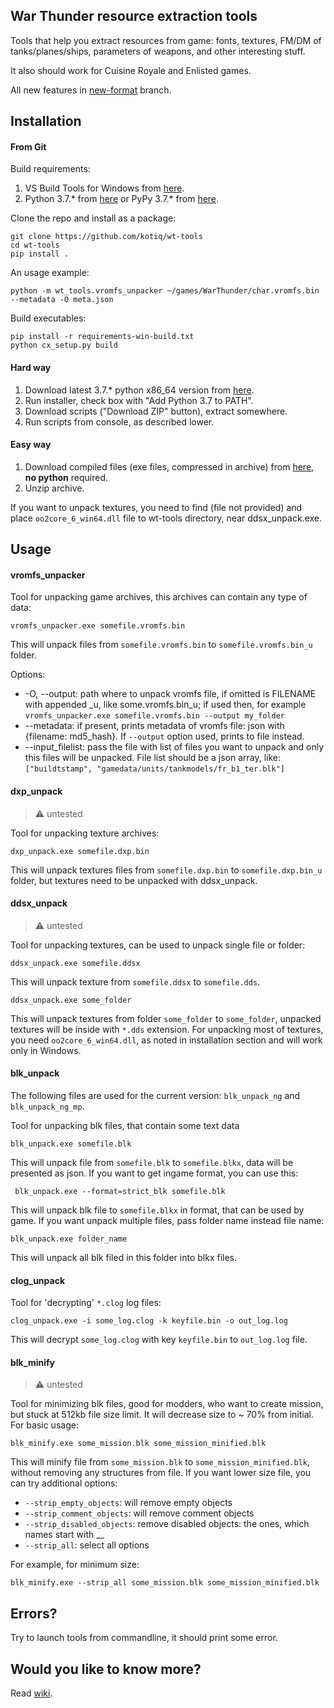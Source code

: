 ## War Thunder resource extraction tools

Tools that help you extract resources from game: fonts, textures, FM/DM of tanks/planes/ships, parameters of weapons, and other interesting stuff.

It also should work for Cuisine Royale and Enlisted games.

All new features in [new-format](https://github.com/kotiq/wt-tools/tree/new-format) branch.
## Installation

#### From Git

Build requirements:

1. VS Build Tools for Windows from [here](https://visualstudio.microsoft.com/downloads/?q=build+tools).
2. Python 3.7.* from [here](https://www.python.org/downloads/) or PyPy 3.7.* from [here](https://www.pypy.org/download.html).

Clone the repo and install as a package:

```shell
git clone https://github.com/kotiq/wt-tools
cd wt-tools
pip install .
```

An usage example:

```shell
python -m wt_tools.vromfs_unpacker ~/games/WarThunder/char.vromfs.bin --metadata -O meta.json
``` 

Build executables:

```shell
pip install -r requirements-win-build.txt
python cx_setup.py build
```

#### Hard way
1. Download latest 3.7.* python x86_64 version from [here](https://www.python.org/downloads/).
2. Run installer, check box with "Add Python 3.7 to PATH".
3. Download scripts ("Download ZIP" button), extract somewhere.
4. Run scripts from console, as described lower.

#### Easy way
1. Download compiled files (exe files, compressed in archive) from [here](https://github.com/klensy/wt-tools/releases), **no python** required.
2. Unzip archive.  

If you want to unpack textures, you need to find (file not provided) and place `oo2core_6_win64.dll` file to wt-tools directory, near ddsx_unpack.exe.

## Usage

#### vromfs_unpacker
Tool for unpacking game archives, this archives can contain any type of data:

    vromfs_unpacker.exe somefile.vromfs.bin
This will unpack files from `somefile.vromfs.bin` to `somefile.vromfs.bin_u` folder.

Options:
* -O, --output: path where to unpack vromfs file, if omitted is FILENAME with appended _u, like some.vromfs.bin_u; if used
then, for example `vromfs_unpacker.exe somefile.vromfs.bin --output my_folder`
* --metadata: if present, prints metadata of vromfs file: json with {filename: md5_hash}. If `--output` option used,
prints to file instead.
* --input_filelist: pass the file with list of files you want to unpack and only this files will be unpacked.
File list should be a json array, like: `["buildtstamp", "gamedata/units/tankmodels/fr_b1_ter.blk"]`

#### dxp_unpack 
> :warning: untested

Tool for unpacking texture archives:

    dxp_unpack.exe somefile.dxp.bin
This will unpack textures files from `somefile.dxp.bin` to `somefile.dxp.bin_u` folder,
but textures need to be unpacked with ddsx_unpack.

#### ddsx_unpack
> :warning: untested

Tool for unpacking textures, can be used to unpack single file or folder:

    ddsx_unpack.exe somefile.ddsx
This will unpack texture from `somefile.ddsx` to `somefile.dds`.

    ddsx_unpack.exe some_folder
This will unpack textures from folder `some_folder` to `some_folder`, unpacked textures will be inside with `*.dds` extension.
For unpacking most of textures, you need `oo2core_6_win64.dll`, as noted in installation section and will work only in Windows.

#### blk_unpack

The following files are used for the current version: `blk_unpack_ng` and `blk_unpack_ng_mp`.

Tool for unpacking blk files, that contain some text data

    blk_unpack.exe somefile.blk
This will unpack file from `somefile.blk` to `somefile.blkx`, data will be presented as json.
If you want to get ingame format, you can use this:

     blk_unpack.exe --format=strict_blk somefile.blk
This will unpack blk file to `somefile.blkx` in format, that can be used by game.
If you want unpack multiple files, pass folder name instead file name:

    blk_unpack.exe folder_name
This will unpack all blk filed in this folder into blkx files.

#### clog_unpack
Tool for 'decrypting' `*.clog` log files:

    clog_unpack.exe -i some_log.clog -k keyfile.bin -o out_log.log
This will decrypt `some_log.clog` with key `keyfile.bin` to `out_log.log` file.

#### blk_minify
> :warning: untested

Tool for minimizing blk files, good for modders, who want to create mission, but stuck at 512kb file size limit.
It will decrease size to ~ 70% from initial.
For basic usage:

    blk_minify.exe some_mission.blk some_mission_minified.blk
This will minify file from `some_mission.blk` to `some_mission_minified.blk`, without removing any structures from file.
If you want lower size file, you can try additional options:
* `--strip_empty_objects`: will remove empty objects
* `--strip_comment_objects`: will remove comment objects
* `--strip_disabled_objects`: remove disabled objects: the ones, which names start with __
* `--strip_all`: select all options

For example, for minimum size:

    blk_minify.exe --strip_all some_mission.blk some_mission_minified.blk

## Errors?
Try to launch tools from commandline, it should print some error.

##  Would you like to know more?
Read [wiki](https://github.com/klensy/wt-tools/wiki).